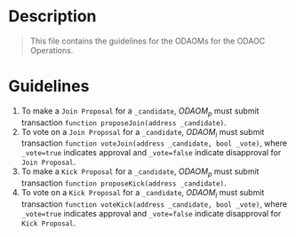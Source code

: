 # Description
> This file contains the guidelines for the ODAOMs for the ODAOC Operations.

# Guidelines
1. To make a `Join Proposal` for a `_candidate`, $ODAOM_p$ must submit transaction `function proposeJoin(address _candidate)`.
2. To vote on a `Join Proposal` for a `_candidate`, $ODAOM_i$ must submit transaction `function voteJoin(address _candidate, bool _vote)`, where `_vote=true` indicates approval and `_vote=false` indicate disapproval for `Join Proposal`.
3. To make a `Kick Proposal` for a `_candidate`, $ODAOM_p$ must submit transaction `function proposeKick(address _candidate)`.
4. To vote on a `Kick Proposal` for a `_candidate`, $ODAOM_i$ must submit transaction `function voteKick(address _candidate, bool _vote)`, where `_vote=true` indicates approval and `_vote=false` indicate disapproval for `Kick Proposal`.